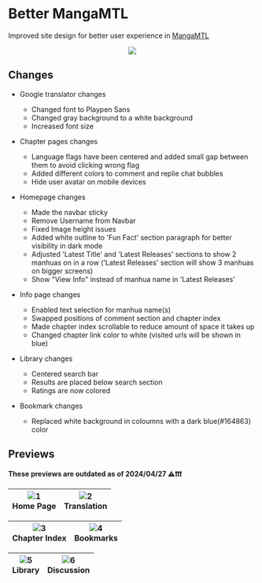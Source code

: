 # Better MangaMTL
Improved site design for better user experience in [MangaMTL](https://mangamtl.com/)

<p align="center">
  <a href="https://userstyles.world/style/12688/mangamtl-custom-text"><img src="https://img.shields.io/badge/Install%20it!-152030?style=for-the-badge&logo=stylus&logoColor=white"></a>
</p>

## Changes
- Google translator changes
  - Changed font to Playpen Sans
  - Changed gray background to a white background
  - Increased font size

- Chapter pages changes
  - Language flags have been centered and added small gap between them to avoid clicking wrong flag 
  - Added different colors to comment and replie chat bubbles
  - Hide user avatar on mobile devices

- Homepage changes
  - Made the navbar sticky
  - Remove Username from Navbar
  - Fixed Image height issues
  - Added white outline to 'Fun Fact' section paragraph for better visibility in dark mode
  - Adjusted 'Latest Title' and 'Latest Releases' sections to show 2 manhuas on in a row ('Latest Releases' section will show 3 manhuas on bigger screens)
  - Show "View Info" instead of manhua name in 'Latest Releases'

- Info page changes
  - Enabled text selection for manhua name(s)
  - Swapped positions of comment section and chapter index
  - Made chapter index scrollable to reduce amount of space it takes up
  - Changed chapter link color to white (visited urls will be shown in blue)

- Library changes
  - Centered search bar
  - Results are placed below search section
  - Ratings are now colored

- Bookmark changes
  - Replaced white background in coloumns with a dark blue(#164863) color

## Previews
**These previews are outdated as of 2024/04/27 ⚠️❗❗❗**

|![1](https://github.com/Itz-fork/MangaMTL-Userstyle/assets/77770753/74c03e4e-bca4-4730-b20c-b58265944873)<br>Home Page|![2](https://github.com/Itz-fork/MangaMTL-Userstyle/assets/77770753/fe7f7e1a-8b78-45f1-b9cd-baf020f02d06)<br>Translation|
|:-:|:-:|

|![3](https://github.com/Itz-fork/MangaMTL-Userstyle/assets/77770753/1779462f-6095-49a4-998a-591c1244d69c)<br>Chapter Index|![4](https://github.com/Itz-fork/MangaMTL-Userstyle/assets/77770753/e5489fca-ce93-4dca-b9a3-42cfc88b7463)<br>Bookmarks|
|:-:|:-:|

|![5](https://github.com/Itz-fork/MangaMTL-Userstyle/assets/77770753/3bbeedac-0ca5-4935-a285-77a58fe2e992)<br>Library|![6](https://github.com/Itz-fork/MangaMTL-Userstyle/assets/77770753/3e8c7d54-11a3-42c0-ae57-a59c66a02f03)<br>Discussion|
|:-:|:-:|
